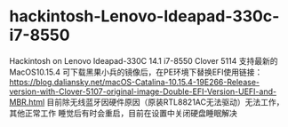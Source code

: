# hackintosh-Lenovo-Ideapad-330c-i7-8550
Hackintosh on Lenovo Ideapad-330C 14.1 i7-8550
Clover 5114 支持最新的MacOS10.15.4
可下载黑果小兵的镜像后，在PE环境下替换EFI使用链接：https://blog.daliansky.net/macOS-Catalina-10.15.4-19E266-Release-version-with-Clover-5107-original-image-Double-EFI-Version-UEFI-and-MBR.html
目前除无线蓝牙因硬件原因（原装RTL8821AC无法驱动）无法工作，其他正常工作
睡觉后有时会重启，目前在设置中关闭硬盘睡眠解决
